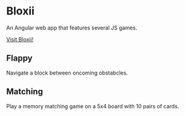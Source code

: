 # Bloxii

An Angular web app that features several JS games.

[Visit Bloxii!](https://bloxii.web.app/)

## Flappy

Navigate a block between oncoming obstabcles.

## Matching

Play a memory matching game on a 5x4 board with 10 pairs of cards.

